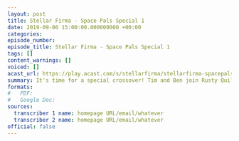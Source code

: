 ```yaml
---
layout: post
title: Stellar Firma - Space Pals Special 1
date: 2019-09-06 15:00:00.000000000 +00:00
categories: 
episode_number: 
episode_title: Stellar Firma - Space Pals Special 1
tags: []
content_warnings: []
voiced: []
acast_url: https://play.acast.com/s/stellarfirma/stellarfirma-spacepalsspecial1
summary: It's time for a special crossover! Tim and Ben join Rusty Quill Gaming regulars, Alex, Helen and Lydia, in this exciting two-part space adventure!
formats:
#   PDF: 
#   Google Doc: 
sources:
  transcriber 1 name: homepage URL/email/whatever
  transcriber 2 name: homepage URL/email/whatever
official: false
---
```



